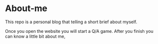 # About-me


This repo is a personal blog that telling a short brief about myself.

Once you open the website you will start a Q/A game. After you finish you can know a little bit about me,

